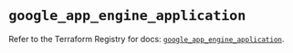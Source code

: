 # `google_app_engine_application`

Refer to the Terraform Registry for docs: [`google_app_engine_application`](https://registry.terraform.io/providers/hashicorp/google/6.12.0/docs/resources/app_engine_application).
